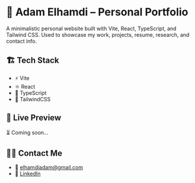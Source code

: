 # 📌 Adam Elhamdi – Personal Portfolio

A minimalistic personal website built with Vite, React, TypeScript, and Tailwind CSS. Used to showcase my work, projects, resume, research, and contact info.

## 🏗️ Tech Stack

* ⚡️ Vite
* ⚛️ React
* 🧠 TypeScript
* 💨 TailwindCSS

## **🚀 Live Preview**

⏳ Coming soon...

## **🙋‍♂️ Contact** Me

* 📧 elhamdiadam@gmail.com
* 💼 [LinkedIn](www.linkedin.com/in/adamelhamdi)
